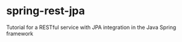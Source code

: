 spring-rest-jpa
============

Tutorial for a RESTful service with JPA integration in the Java Spring framework
